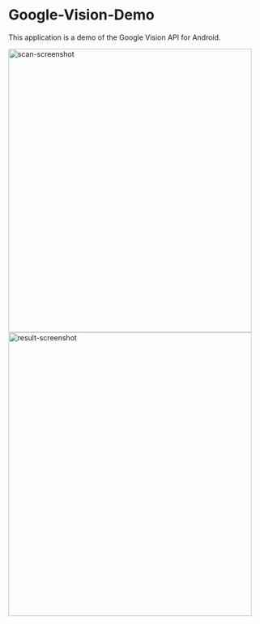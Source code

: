 # Google-Vision-Demo

This application is a demo of the Google Vision API for Android.

<img src="https://user-images.githubusercontent.com/36747258/38907639-48d02cca-4282-11e8-974c-01c2a9112439.png" alt="scan-screenshot" width="480" height="560">
<img src="https://user-images.githubusercontent.com/36747258/38907666-6669522a-4282-11e8-8f1f-db34de29405b.png" alt="result-screenshot" width="480" height="560">
